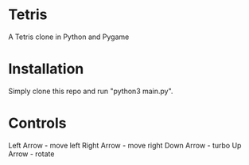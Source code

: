 # Tetris

A Tetris clone in Python and Pygame

# Installation

Simply clone this repo and run "python3 main.py".

# Controls

Left Arrow - move left
Right Arrow - move right
Down Arrow - turbo
Up Arrow - rotate
